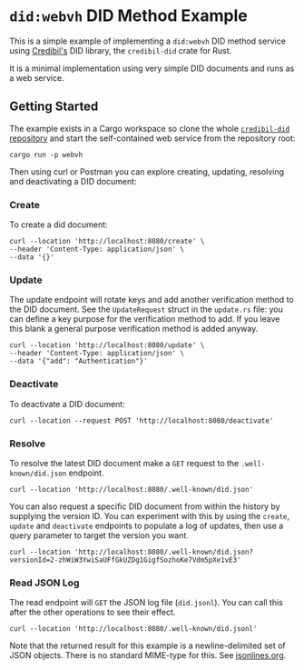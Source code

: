 # `did:webvh` DID Method Example

This is a simple example of implementing a `did:webvh` DID method service using [Credibil's](https://credibil.io) DID library, the `credibil-did` crate for Rust.

It is a minimal implementation using very simple DID documents and runs as a web service.

## Getting Started

The example exists in a Cargo workspace so clone the whole [`credibil-did` repository](https://github.com/credibil/did) and start the self-contained web service from the repository root:

```shell
cargo run -p webvh
```

Then using curl or Postman you can explore creating, updating, resolving and deactivating a DID document:

### Create

To create a did document:

```shell
curl --location 'http://localhost:8080/create' \
--header 'Content-Type: application/json' \
--data '{}'
```

### Update

The update endpoint will rotate keys and add another verification method to the DID document. See the `UpdateRequest` struct in the `update.rs` file: you can define a key purpose for the verification method to add. If you leave this blank a general purpose verification method is added anyway.

```shell
curl --location 'http://localhost:8080/update' \
--header 'Content-Type: application/json' \
--data '{"add": "Authentication"}'
```

### Deactivate

To deactivate a DID document:

```shell
curl --location --request POST 'http://localhost:8080/deactivate'
```

### Resolve

To resolve the latest DID document make a `GET` request to the `.well-known/did.json` endpoint.

```shell
curl --location 'http://localhost:8080/.well-known/did.json'
```

You can also request a specific DID document from within the history by supplying the version ID. You can experiment with this by using the `create`, `update` and `deactivate` endpoints to populate a log of updates, then use a query parameter to target the version you want.

```shell
curl --location 'http://localhost:8080/.well-known/did.json?versionId=2-zhWiW3YwiSaUFfGkUZDg1GigfSozhoKe7Vdm5pXe1vE3'
```

### Read JSON Log

The read endpoint will `GET` the JSON log file (`did.jsonl`). You can call this after the other operations to see their effect.

```shell
curl --location 'http://localhost:8080/.well-known/did.jsonl'
```

Note that the returned result for this example is a newline-delimited set of JSON objects. There is no standard MIME-type for this. See [jsonlines.org](https://jsonlines.org/).
